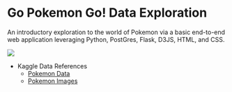 # Go Pokemon Go! Data Exploration

An introductory exploration to the world of Pokemon via a basic end-to-end web application leveraging Python, PostGres, Flask, D3JS, HTML, and CSS.  

![]("static/images/introslide.jpg")

- Kaggle Data References
  - [Pokemon Data](https://www.kaggle.com/mariotormo/complete-pokemon-dataset-updated-090420)
  - [Pokemon Images](https://www.kaggle.com/kvpratama/pokemon-images-dataset)

